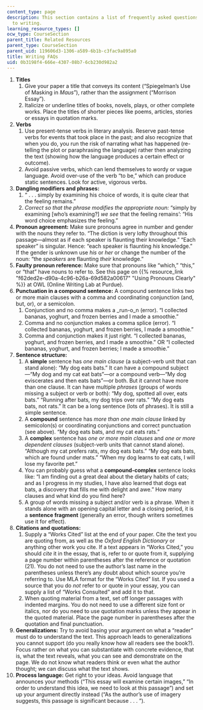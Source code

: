```yaml
---
content_type: page
description: This section contains a list of frequently asked questions pertaining
  to writing.
learning_resource_types: []
ocw_type: CourseSection
parent_title: Related Resources
parent_type: CourseSection
parent_uid: 119606d3-1306-a589-6b1b-c3fac9a895a0
title: Writing FAQs
uid: 0b3198f4-666e-4307-08b7-6cb230d982a2
---
```


1.  **Titles**
    1.  Give your paper a title that conveys its content (“Spiegelman’s Use of Masking in _Maus_”), rather than the assignment (“Morrison Essay”).
    2.  Italicize or underline titles of books, novels, plays, or other complete works. Place the titles of shorter pieces like poems, articles, stories or essays in quotation marks.
2.  **Verbs**
    1.  Use present-tense verbs in literary analysis. Reserve past-tense verbs for events that took place in the past; and also recognize that when you do, you run the risk of narrating what has happened (re-telling the plot or paraphrasing the language) rather then analyzing the text (showing how the language produces a certain effect or outcome).
    2.  Avoid passive verbs, which can lend themselves to wordy or vague language. Avoid over-use of the verb “to be,” which can produce static sentences. Look for active, vigorous verbs.
3.  **Dangling modifiers and phrases:**
    1.  “ . . . simply by examining his choice of words, it is quite clear that the feeling remains.”
    2.  _Correct so that the phrase modifies the appropriate noun:_ “simply by examining \[who’s examining?\] _we see_ that the feeling remains’: “His word choice emphasizes the feeling.”
4.  **Pronoun agreement:** Make sure pronouns agree in number and gender with the nouns they refer to. “The diction is very lofty throughout this passage—almost as if each speaker is flaunting their knowledge.” “Each speaker” is singular. Hence: “each speaker is flaunting _his_ knowledge.” If the gender is unknown use _his_ or _her_ or change the number of the noun: “the _speakers_ are flaunting _their_ knowledge.”
5.  **Faulty pronoun reference:** Make sure that pronouns like “which,” “this,” or “that” have nouns to refer to. See this page on {{% resource_link "f62ded2e-d90a-4c96-b26a-69d582a00617" "Using Pronouns Clearly" %}} at OWL (Online Writing Lab at Purdue).
6.  **Punctuation in a compound sentence:** A compound sentence links two or more main clauses with a comma and coordinating conjunction (and, but, or), or a semicolon.
    1.  Conjunction and no comma makes a _run-o_n (error). “I collected bananas, yoghurt, and frozen berries and I made a smoothie.”
    2.  Comma and no conjunction makes a comma splice (error). “I collected bananas, yoghurt, and frozen berries, I made a smoothie.”
    3.  Comma and conjunction makes it just right. “I collected bananas, yoghurt, and frozen berries, and I made a smoothie.” OR “I collected bananas, yoghurt, and frozen berries; I made a smoothie.”
7.  **Sentence structure:**
    1.  A **simple** sentence has _one main clause_ (a subject-verb unit that can stand alone): “My dog eats bats.” It can have a compound subject—“My dog and my cat eat bats”—or a compound verb—“My dog eviscerates and then eats bats”—or both. But it cannot have more than one clause. It can have multiple _phrases_ (groups of words missing a subject or verb or both): “My dog, spotted all over, eats bats.” “Running after bats, my dog trips over rats.” “My dog eats bats, not rats.” It can be a long sentence (lots of phrases). It is still a simple sentence.
    2.  A **compound** sentence has _more than one main clause_ linked by semicolon(s) or coordinating conjunctions and correct punctuation (see above). “My dog eats bats, and my cat eats rats.”
    3.  A **complex** sentence has _one or more main clauses_ and _one or more dependent clauses_ (subject-verb units that cannot stand alone). “Although my cat prefers rats, my dog eats bats.” “My dog eats bats, which are found under mats.” “When my dog learns to eat cats, I will lose my favorite pet.”
    4.  You can probably guess what a **compound-complex** sentence looks like: “I am finding out a great deal about the dietary habits of cats; and as I progress in my studies, I have also learned that dogs eat bats, a discovery that fills me with delight and awe.” How many clauses and what kind do you find here?
    5.  A group of words missing a subject and/or verb is a phrase. When it stands alone with an opening capital letter and a closing period, it is a **sentence fragment** (generally an error, though writers sometimes use it for effect).
8.  **Citations and quotations:**
    1.  Supply a “Works Cited” list at the end of your paper. Cite the text you are quoting from, as well as the _Oxford English Dictionary_ or anything other work you cite. If a text appears in “Works Cited,” you should _cite_ it in the essay, that is, refer to or quote from it, supplying a page number within parentheses after the reference or quotation (21). You do not need to use the author’s last name in the parentheses unless there’s any doubt about which source you’re referring to. Use MLA format for the “Works Cited” list. If you used a source that you do _not_ refer to or quote in your essay, you can supply a list of “Works Consulted” and add it to that.
    2.  When quoting material from a text, set off longer passages with indented margins. You do not need to use a different size font or italics, nor do you need to use quotation marks unless they appear in the quoted material. Place the page number in parentheses after the quotation and final punctuation.
9.  **Generalizations:** Try to avoid basing your argument on what a “reader” must do to understand the text. This approach leads to generalizations you cannot support (do you really know how all readers see the book?). Focus rather on what you can substantiate with concrete evidence, that is, what the text reveals, what you can see and demonstrate on the page. We do not know what readers think or even what the author thought; we can discuss what the text shows.
10.  **Process language:** Get right to your ideas. Avoid language that announces your methods (“This essay will examine certain images,” “In order to understand this idea, we need to look at this passage”) and set up your argument directly instead (“As the author’s use of imagery suggests, this passage is significant because . . . ”).